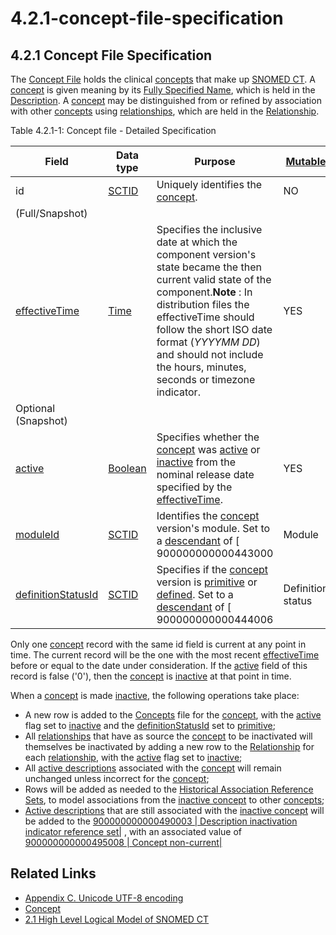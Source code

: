 # 4.2.1-concept-file-specification

## 4.2.1 Concept File Specification

The [Concept File](https://confluence.ihtsdotools.org/display/DOCRELFMT/Concept+file) holds the clinical [concepts](https://confluence.ihtsdotools.org/display/DOCGLOSS/concept) that make up [SNOMED CT](https://confluence.ihtsdotools.org/display/DOCGLOSS/SNOMED+CT). A [concept](https://confluence.ihtsdotools.org/display/DOCGLOSS/concept) is given meaning by its [Fully Specified Name](https://confluence.ihtsdotools.org/display/DOCGLOSS/Fully+Specified+Name), which is held in the [Description](https://confluence.ihtsdotools.org/display/DOCRELFMT/Description+file). A [concept](https://confluence.ihtsdotools.org/display/DOCGLOSS/concept) may be distinguished from or refined by association with other [concepts](https://confluence.ihtsdotools.org/display/DOCGLOSS/concept) using [relationships](https://confluence.ihtsdotools.org/display/DOCGLOSS/relationship), which are held in the [Relationship](https://confluence.ihtsdotools.org/display/DOCRELFMT/Relationship+file).

Table 4.2.1-1: Concept file - Detailed Specification

| **Field**                                                                                               | **Data type**                                                                         | **Purpose**                                                                                                                                                                                                                                                                                                                                                                                     | [**Mutable**](https://confluence.ihtsdotools.org/display/DOCGLOSS/Mutable) | **Part of Primary Key**                                         |
| ------------------------------------------------------------------------------------------------------- | ------------------------------------------------------------------------------------- | ----------------------------------------------------------------------------------------------------------------------------------------------------------------------------------------------------------------------------------------------------------------------------------------------------------------------------------------------------------------------------------------------- | -------------------------------------------------------------------------- | --------------------------------------------------------------- |
| id                                                                                                      | [SCTID](https://confluence.ihtsdotools.org/display/DOCRELFMT/SCTID+\(data+type\))     | Uniquely identifies the [concept](https://confluence.ihtsdotools.org/display/DOCGLOSS/concept).                                                                                                                                                                                                                                                                                                 | NO                                                                         | YES                                                             |
| (Full/Snapshot)                                                                                         |                                                                                       |                                                                                                                                                                                                                                                                                                                                                                                                 |                                                                            |                                                                 |
| [effectiveTime](https://confluence.ihtsdotools.org/display/DOCRELFMT/effectiveTime+\(field\))           | [Time](https://confluence.ihtsdotools.org/display/DOCRELFMT/Time+\(data+type\))       | Specifies the inclusive date at which the component version's state became the then current valid state of the component.**Note** : In distribution files the effectiveTime should follow the short ISO date format (_YYYYMM DD_) and should not include the hours, minutes, seconds or timezone indicator.                                                                                     | YES                                                                        | YES (Full)                                                      |
| Optional (Snapshot)                                                                                     |                                                                                       |                                                                                                                                                                                                                                                                                                                                                                                                 |                                                                            |                                                                 |
| [active](https://confluence.ihtsdotools.org/display/DOCRELFMT/active+\(field\))                         | [Boolean](https://confluence.ihtsdotools.org/display/DOCRELFMT/Boolean+\(data+type\)) | Specifies whether the [concept](https://confluence.ihtsdotools.org/display/DOCGLOSS/concept) was [active](https://confluence.ihtsdotools.org/display/DOCGLOSS/active) or [inactive](https://confluence.ihtsdotools.org/display/DOCGLOSS/inactive) from the nominal release date specified by the [effectiveTime](https://confluence.ihtsdotools.org/display/DOCRELFMT/effectiveTime+\(field\)). | YES                                                                        | NO                                                              |
| [moduleId](https://confluence.ihtsdotools.org/display/DOCRELFMT/moduleId+\(field\))                     | [SCTID](https://confluence.ihtsdotools.org/display/DOCRELFMT/SCTID+\(data+type\))     | Identifies the [concept](https://confluence.ihtsdotools.org/display/DOCGLOSS/concept) version's module. Set to a [descendant](https://confluence.ihtsdotools.org/display/DOCGLOSS/descendant) of \[ 900000000000443000                                                                                                                                                                          | Module                                                                     | ]\(http://snomed.info/id/900000000000443000 "900000000000443000 |
| [definitionStatusId](https://confluence.ihtsdotools.org/display/DOCRELFMT/definitionStatusId+\(field\)) | [SCTID](https://confluence.ihtsdotools.org/display/DOCRELFMT/SCTID+\(data+type\))     | Specifies if the [concept](https://confluence.ihtsdotools.org/display/DOCGLOSS/concept) version is [primitive](https://confluence.ihtsdotools.org/display/DOCGLOSS/primitive) or [defined](https://confluence.ihtsdotools.org/display/DOCGLOSS/sufficiently+defined+concept). Set to a [descendant](https://confluence.ihtsdotools.org/display/DOCGLOSS/descendant) of \[ 900000000000444006    | Definition status                                                          | ]\(http://snomed.info/id/900000000000444006 "900000000000444006 |

Only one [concept](https://confluence.ihtsdotools.org/display/DOCGLOSS/concept) record with the same id field is current at any point in time. The current record will be the one with the most recent [effectiveTime](https://confluence.ihtsdotools.org/display/DOCRELFMT/effectiveTime+\(field\)) before or equal to the date under consideration. If the [active](https://confluence.ihtsdotools.org/display/DOCGLOSS/active) field of this record is false ('0'), then the [concept](https://confluence.ihtsdotools.org/display/DOCGLOSS/concept) is [inactive](https://confluence.ihtsdotools.org/display/DOCGLOSS/inactive) at that point in time.

When a [concept](https://confluence.ihtsdotools.org/display/DOCGLOSS/concept) is made [inactive](https://confluence.ihtsdotools.org/display/DOCGLOSS/inactive), the following operations take place:

* A new row is added to the [Concepts](https://confluence.ihtsdotools.org/display/DOCGLOSS/Concept) file for the [concept](https://confluence.ihtsdotools.org/display/DOCGLOSS/concept), with the [active](https://confluence.ihtsdotools.org/display/DOCGLOSS/active) flag set to [inactive](https://confluence.ihtsdotools.org/display/DOCGLOSS/inactive) and the [definitionStatusId](https://confluence.ihtsdotools.org/display/DOCRELFMT/definitionStatusId+\(field\)) set to [primitive](https://confluence.ihtsdotools.org/display/DOCGLOSS/primitive);
* All [relationships](https://confluence.ihtsdotools.org/display/DOCGLOSS/relationship) that have as source the [concept](https://confluence.ihtsdotools.org/display/DOCGLOSS/concept) to be inactivated will themselves be inactivated by adding a new row to the [Relationship](https://confluence.ihtsdotools.org/display/DOCRELFMT/Relationship+file) for each [relationship](https://confluence.ihtsdotools.org/display/DOCGLOSS/relationship), with the [active](https://confluence.ihtsdotools.org/display/DOCGLOSS/active) flag set to [inactive](https://confluence.ihtsdotools.org/display/DOCGLOSS/inactive);
* All [active descriptions](https://confluence.ihtsdotools.org/display/DOCGLOSS/active+description) associated with the [concept](https://confluence.ihtsdotools.org/display/DOCGLOSS/concept) will remain unchanged unless incorrect for the [concept](https://confluence.ihtsdotools.org/display/DOCGLOSS/concept);
* Rows will be added as needed to the [Historical Association Reference Sets](../../pages/createpage.action), to model associations from the [inactive concept](https://confluence.ihtsdotools.org/display/DOCGLOSS/inactive+concept) to other [concepts](https://confluence.ihtsdotools.org/display/DOCGLOSS/concept);
* [Active descriptions](https://confluence.ihtsdotools.org/display/DOCGLOSS/Active+description) that are still associated with the [inactive concept](https://confluence.ihtsdotools.org/display/DOCGLOSS/inactive+concept) will be added to the [900000000000490003 | Description inactivation indicator reference set|](http://snomed.info/id/900000000000490003) , with an associated value of [900000000000495008 | Concept non-current|](http://snomed.info/id/900000000000495008)

## Related Links

* [Appendix C. Unicode UTF-8 encoding](../../4%20component-release-files-specification/4.2%20file-format-specifications/Appendix-C.-Unicode-UTF-8-encoding_33490103.html)
* [Concept](https://confluence.ihtsdotools.org/display/DOCGLOSS/Concept)
* [2.1 High Level Logical Model of SNOMED CT](../../4%20component-release-files-specification/4.2%20file-format-specifications/2.1-High-Level-Logical-Model-of-SNOMED-CT_33490083.html)
